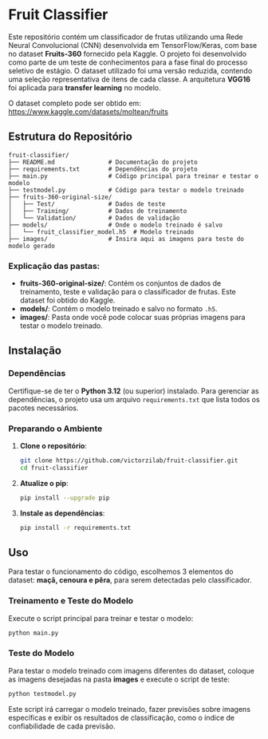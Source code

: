 # Fruit Classifier

Este repositório contém um classificador de frutas utilizando uma Rede Neural Convolucional (CNN) desenvolvida em TensorFlow/Keras, com base no dataset **Fruits-360** fornecido pela Kaggle. O projeto foi desenvolvido como parte de um teste de conhecimentos para a fase final do processo seletivo de estágio. O dataset utilizado foi uma versão reduzida, contendo uma seleção representativa de itens de cada classe. A arquitetura **VGG16** foi aplicada para **transfer learning** no modelo.

O dataset completo pode ser obtido em: https://www.kaggle.com/datasets/moltean/fruits

## Estrutura do Repositório
```
fruit-classifier/
├── README.md               # Documentação do projeto
├── requirements.txt        # Dependências do projeto
├── main.py                 # Código principal para treinar e testar o modelo
├── testmodel.py            # Código para testar o modelo treinado
├── fruits-360-original-size/
│   ├── Test/               # Dados de teste
│   ├── Training/           # Dados de treinamento
│   └── Validation/         # Dados de validação
├── models/                 # Onde o modelo treinado é salvo
│   └── fruit_classifier_model.h5  # Modelo treinado
├── images/                 # Insira aqui as imagens para teste do modelo gerado

```

### Explicação das pastas:
- **fruits-360-original-size/**: Contém os conjuntos de dados de treinamento, teste e validação para o classificador de frutas. Este dataset foi obtido do Kaggle.
- **models/**: Contém o modelo treinado e salvo no formato `.h5`.
- **images/**: Pasta onde você pode colocar suas próprias imagens para testar o modelo treinado.

## Instalação

### Dependências
Certifique-se de ter o **Python 3.12** (ou superior) instalado. Para gerenciar as dependências, o projeto usa um arquivo `requirements.txt` que lista todos os pacotes necessários.

### Preparando o Ambiente
1. **Clone o repositório**:
   ```bash
   git clone https://github.com/victorzilab/fruit-classifier.git
   cd fruit-classifier
   ```

2. **Atualize o pip**:
   ```bash
   pip install --upgrade pip
   ```

3. **Instale as dependências**:
   ```bash
   pip install -r requirements.txt
   ```

## Uso

Para testar o funcionamento do código, escolhemos 3 elementos do dataset: **maçã, cenoura e pêra**, para serem detectadas pelo classificador.

### Treinamento e Teste do Modelo

Execute o script principal para treinar e testar o modelo:

```bash
python main.py
```

### Teste do Modelo

Para testar o modelo treinado com imagens diferentes do dataset, coloque as imagens desejadas na pasta **images** e execute o script de teste:

```bash
python testmodel.py
```

Este script irá carregar o modelo treinado, fazer previsões sobre imagens específicas e exibir os resultados de classificação, como o índice de confiabilidade de cada previsão.
